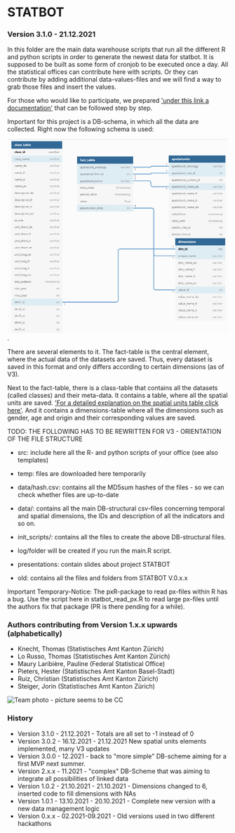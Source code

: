 # STATBOT

### Version 3.1.0 - 21.12.2021

In this folder are the main data warehouse scripts that run all the different R and python scripts in order to generate the newest data for statbot. It is supposed to be built as some form of cronjob to be executed once a day. All the statistical offices can contribute here with scripts. Or they can contribute by adding additional data-values-files and we will find a way to grab those files and insert the values.

For those who would like to participate, we prepared ['under this link a documentation'](readme_folder/data_collection.md) that can be followed step by step.

Important for this project is a DB-schema, in which all the data are collected. Right now the following schema is used:

![DB-Scheme V3.0.2](/readme_folder/img/db_scheme_v302.png).

There are several elements to it. The fact-table is the central element, where the actual data of the datasets are saved. Thus, every dataset is saved in this format and only differs according to certain dimensions (as of V3).

Next to the fact-table, there is a class-table that contains all the datasets (called classes) and their meta-data. It contains a table, where all the spatial units are saved. ['For a detailed explanation on the spatial units table click here'](readme_folder/spatialunits.md). And it contains a dimensions-table where all the dimensions such as gender, age and origin and their corresponding values are saved. 


TODO: THE FOLLOWING HAS TO BE REWRITTEN FOR V3 - ORIENTATION OF THE FILE STRUCTURE

- src: include here all the R- and python scripts of your office (see also templates)
- temp: files are downloaded here temporarily
- data/hash.csv: contains all the MD5sum hashes of the files - so we can check whether files are up-to-date
- data/: contains all the main DB-structural csv-files concerning temporal and spatial dimensions, the IDs and description of all the indicators and so on. 
- init_scripts/: contains all the files to create the above DB-structural files. 
- log/folder will be created if you run the main.R script.

- presentations: contain slides about project STATBOT
- old: contains all the files and folders from STATBOT V.0.x.x


Important Temporary-Notice: The pxR-package to read px-files within R has a bug. Use the script here in statbot_read_px.R to read large px-files until the authors fix that package (PR is there pending for a while).

### Authors contributing from Version 1.x.x upwards (alphabetically)
- Knecht, Thomas (Statistisches Amt Kanton Zürich)
- Lo Russo, Thomas (Statistisches Amt Kanton Zürich)
- Maury Laribière, Pauline (Federal Statistical Office)
- Pieters, Hester (Statistisches Amt Kanton Basel-Stadt)
- Ruiz, Christian (Statistisches Amt Kanton Zürich)
- Steiger, Jorin (Statistisches Amt Kanton Zürich)

![Team photo - picture seems to be CC](https://user-images.githubusercontent.com/12788884/146254759-60c53e6e-7378-45ca-9fcf-0b3944b9c92e.png)



### History
- Version 3.1.0 - 21.12.2021 - Totals are all set to -1 instead of 0
- Version 3.0.2 - 16.12.2021 - 21.12.2021 New spatial units elements implemented, many V3 updates
- Version 3.0.0 - 12.2021 - back to "more simple" DB-scheme aiming for a first MVP next summer.  
- Version 2.x.x - 11.2021 - "complex" DB-Scheme that was aiming to integrate all possibilities of linked data
- Version 1.0.2 - 21.10.2021 - 21.10.2021 - Dimensions changed to 6, inserted code to fill dimensions with NAs
- Version 1.0.1 - 13.10.2021 - 20.10.2021 - Complete new version with a new data management logic
- Version 0.x.x - 02.2021-09.2021 - Old versions used in two different hackathons



